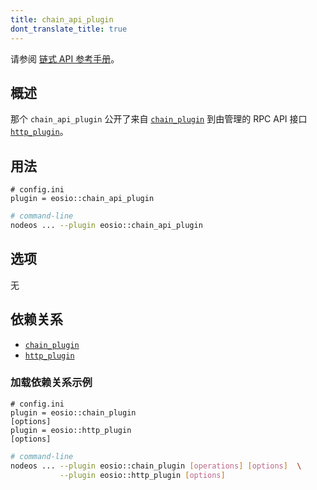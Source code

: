 ```yaml
---
title: chain_api_plugin
dont_translate_title: true
---
```


请参阅 [链式 API 参考手册](https://docs.eosnetwork.com/apis/leap/latest/chain.api/)。

## 概述

那个 `chain_api_plugin` 公开了来自 [`chain_plugin`](./chain-plugin.md) 到由管理的 RPC API 接口 [`http_plugin`](./http-plugin/index.md)。

## 用法

```console
# config.ini
plugin = eosio::chain_api_plugin
```
```sh
# command-line
nodeos ... --plugin eosio::chain_api_plugin
```

## 选项

无

## 依赖关系

* [`chain_plugin`](./chain-plugin.md)
* [`http_plugin`](./http-plugin.md)

### 加载依赖关系示例

```console
# config.ini
plugin = eosio::chain_plugin
[options]
plugin = eosio::http_plugin
[options]
```
```sh
# command-line
nodeos ... --plugin eosio::chain_plugin [operations] [options]  \
           --plugin eosio::http_plugin [options]
```
